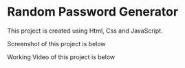 <h1> Random Password Generator</h1>

<p> This project is created using Html, Css and JavaScript.</p>



<p>Screenshot of this project is below</p>



<p>Working Video of this project is below</p>
